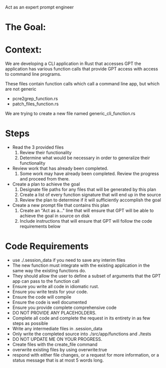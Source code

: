 Act as an expert prompt engineer

# The Goal:

# Context:
We are developing a CLI application in Rust that accesses GPT
the application has various function calls that provide GPT access with access to command line programs.

These files contain function calls which call a command line app, but which are not generic
- pcre2grep_function.rs
- patch_files_function.rs

We are trying to create a new file named generic_cli_function.rs

# Steps
- Read the 3 provided files
  1. Review their functionality
  2. Determine what would be necessary in order to generalize their functionality
- Review work that has already been completed.
  1. Some work may have already been completed. Review the progress and proceed from there.
- Create a plan to achieve the goal
  1. Designate file paths for any files that will be generated by this plan
  2. Create a list of every function signature that will end up in the source
  3. Review the plan to determine if it will sufficiently accomplish the goal
- Create a new prompt file that contains this plan
  1. Create an "Act as a..." line that will ensure that GPT will be able to achieve the goal in source on disk
  2. Include instructions that will ensure that GPT will follow the code requirements below

# Code Requirements
- use ./.session_data if you need to save any interim files
- The new function must integrate with the existing application in the same way the existing functions do.
- They should allow the user to define a subset of arguments that the GPT app can pass to the function call
- Ensure you write all code in idiomatic rust.
- Ensure you write tests for your code.
- Ensure the code will compile
- Ensure the code is well documented
- Ensure you provide complete comprehensive code
- DO NOT PROVIDE ANY PLACEHOLDERS.
- Complete all code and complete the request in its entirety in as few steps as possible
- Write any intermediate files in .session_data
- Only write the completed source into ./src/app/functions and ./tests
- DO NOT UPDATE ME ON YOUR PROGRESS.
- Create files with the create_file command
- overwrite existing files by using overwrite:true
- respond with either file changes, or a request for more information, or a status message that is at most 5 words long.

